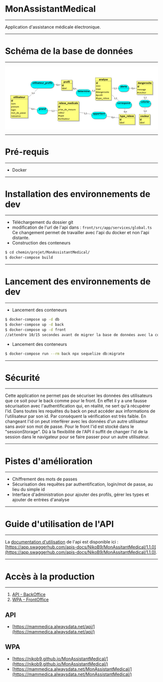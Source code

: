 # MonAssistantMedical
***

 Application d'assistance médicale électronique.

***
# Schéma de la base de données
***

![Alt text](ressources/MCD.PNG?raw=true "schéma bd")

***
# Pré-requis
***

* Docker

***
# Installation des environnements de dev
***

* Téléchargement du dossier git
* modification de l'url de l'api dans :
  `front/src/app/services/global.ts`
  Ce changement permet de travailler avec l'api du docker et non l'api distante. 
* Construction des conteneurs
```bash
$ cd chemin/projet/MonAssistantMedical/
$ docker-compose build
```

***
# Lancement des environnements de dev
***

* Lancement des conteneurs
```bash
$ docker-compose up -d db
$ docker-compose up -d back
$ docker-compose up -d front
//attendre 10/15 secondes avant de migrer la base de données avec la commande suivante
```
* Lancement des conteneurs
```bash
$ docker-compose run --rm back npx sequelize db:migrate
```

***
# Sécurité
***

Cette application ne permet pas de sécuriser les données des utilisateurs que ce soit pour le back comme pour le front. 
En effet il y a une fausse sécurisation avec l'authentification qui, en réalité, ne sert qu'à récupérer l'id. 
Dans toutes les requêtes du back on peut accéder aux informations de l'utilisateur par son id. 
Par conséquent la vérification est très faible. 
En changeant l'id on peut interférer avec les données d'un autre utilisateur sans avoir son mot de passe. 
Pour le front l'id est stocké dans le "sessionStorage". 
Dû à la flexibilité de l'API il suffit de changer l'id de la session dans le navigateur pour se faire passer pour un autre utilisateur.

***
# Pistes d'amélioration
***

* Chiffrement des mots de passes
* Sécurisation des requêtes par authentification, login/mot de passe, au lieu du simple id
* Interface d'administration pour ajouter des profils, gérer les types et ajouter de entrées d'analyse

***
# Guide d'utilisation de l'API
***

La [documentation d'utilisation](https://app.swaggerhub.com/apis-docs/NikoB9/MonAssitantMedical/1.1.0 "documentation") de l'api est disponible ici : [https://app.swaggerhub.com/apis-docs/NikoB9/MonAssitantMedical/1.1.0](https://app.swaggerhub.com/apis-docs/NikoB9/MonAssitantMedical/1.1.0).

***
# Accès à la production
***

1. [API - BackOffice](#api)
2. [WPA - FrontOffice](#wpa)

## API

- [https://mammedica.alwaysdata.net/api/](https://mammedica.alwaysdata.net/api/)

## WPA

- [https://nikob9.github.io/MonAssistantMedical/](https://nikob9.github.io/MonAssistantMedical/)
- [https://mammedica.alwaysdata.net/MonAssistantMedical/](https://mammedica.alwaysdata.net/MonAssistantMedical/)